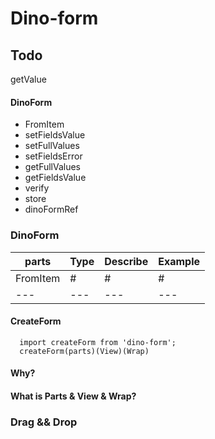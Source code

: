 # Dino-form

## Todo 
  getValue



#### DinoForm
* FromItem
* setFieldsValue
* setFullValues
* setFieldsError
* getFullValues
* getFieldsValue
* verify
* store
* dinoFormRef


### DinoForm
parts      | Type    |     Describe | Example 
---        | ---     |    ---       | --- 
FromItem   | #       |    #         | # 
---        | ---     |    ---       | --- 


#### CreateForm
```
  import createForm from 'dino-form';
  createForm(parts)(View)(Wrap)
```

#### Why?

#### What is Parts & View & Wrap?

### Drag && Drop


